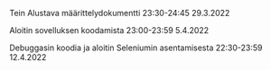 Tein Alustava määrittelydokumentti 23:30-24:45 29.3.2022

Aloitin sovelluksen koodamista 23:00-23:59 5.4.2022

Debuggasin koodia ja aloitin Seleniumin asentamisesta 22:30-23:59 12.4.2022
 
